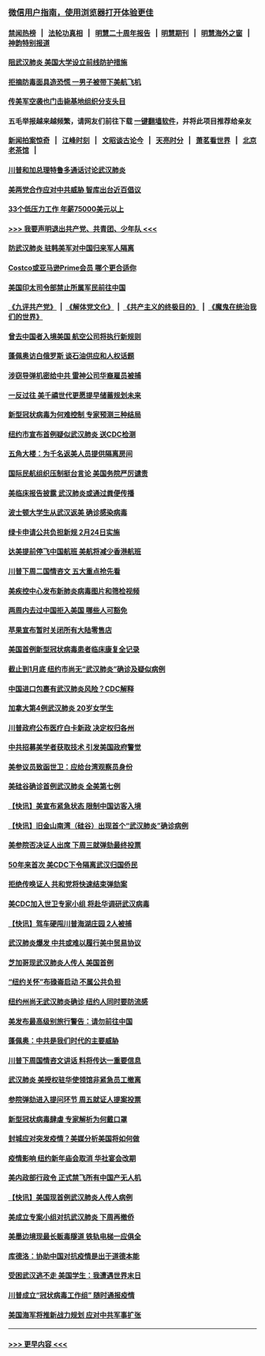 ### [微信用户指南，使用浏览器打开体验更佳](https://github.com/gfw-breaker/banned-news1/blob/master/indexes/wechat-guide.md?t=0)
#### [禁闻热榜](热点新闻.md?t=0)  &nbsp;&nbsp;|&nbsp;&nbsp; [法轮功真相](https://github.com/gfw-breaker/truth/blob/master/README.md?t=0) &nbsp;&nbsp;|&nbsp;&nbsp; [明慧二十周年报告](https://github.com/gfw-breaker/mh-reports/blob/master/README.md?t=0) &nbsp;&nbsp;|&nbsp;&nbsp;[明慧期刊](https://github.com/gfw-breaker/mh-qikan) &nbsp;&nbsp;|&nbsp;&nbsp; [明慧海外之窗](https://github.com/gfw-breaker/mh-news/blob/master/README.md?t=0) &nbsp;&nbsp;|&nbsp;&nbsp; [神韵特别报道](https://github.com/gfw-breaker/mh-news/blob/master/shenyun.md?t=0)
#### [阻武汉肺炎 美国大学设立前线防护措施](../pages/nsc412/n11839479.md?t=02030544) 
#### [拒摘防毒面具造恐慌 一男子被带下美航飞机](../pages/nsc412/n11839455.md?t=02030544) 
#### [传美军空袭也门击毙基地组织分支头目](../pages/nsc412/n11839210.md?t=02030544) 
#### 五毛举报越来越频繁，请网友们前往下载 [一键翻墙软件](https://github.com/gfw-breaker/ssr-accounts)，并将此项目推荐给亲友
#### [新闻拍案惊奇](https://github.com/gfw-breaker/banned-news1/blob/master/pages/link4.md) &nbsp;&nbsp;|&nbsp;&nbsp; [江峰时刻](https://github.com/gfw-breaker/banned-news1/blob/master/pages/link4.md) &nbsp;&nbsp;|&nbsp;&nbsp; [文昭谈古论今](https://github.com/gfw-breaker/banned-news1/blob/master/pages/link4.md) &nbsp;&nbsp;|&nbsp;&nbsp; [天亮时分](https://github.com/gfw-breaker/banned-news1/blob/master/pages/link4.md) &nbsp;&nbsp;|&nbsp;&nbsp; [萧茗看世界](https://github.com/gfw-breaker/banned-news1/blob/master/pages/link4.md) &nbsp;&nbsp;|&nbsp;&nbsp; [北京老茶馆](https://github.com/gfw-breaker/banned-news1/blob/master/pages/link4.md) &nbsp;&nbsp;|&nbsp;&nbsp; 
#### [川普和加总理特鲁多通话讨论武汉肺炎](../pages/nsc412/n11839128.md?t=02030544) 
#### [美两党合作应对中共威胁 智库出台近百倡议](../pages/nsc412/n11838437.md?t=02030544) 
#### [33个低压力工作 年薪75000美元以上](../pages/nsc412/n11834441.md?t=02030544) 
#### [>>> 我要声明退出共产党、共青团、少年队 <<<](https://github.com/begood0513/goodnews/blob/master/quit/letter.md) 
#### [防武汉肺炎 驻韩美军对中国归来军人隔离](../pages/nsc412/n11838970.md?t=02030544) 
#### [Costco或亚马逊Prime会员 哪个更合适你](../pages/nsc412/n11834459.md?t=02030544) 
#### [美国印太司令部禁止所属军民前往中国](../pages/nsc412/n11838418.md?t=02030544) 
#### [《九评共产党》](https://github.com/begood0513/9ping.md/blob/master/README.md) &nbsp;|&nbsp; [《解体党文化》](../../../../jtdwh.md/blob/master/README.md)  &nbsp;|&nbsp; [《共产主义的终极目的》](../../../../gczydzjmd.md/blob/master/README.md) &nbsp;|&nbsp; [《魔鬼在统治我们的世界》](../../../../mgztzwmdsj.md/blob/master/README.md) 
#### [曾去中国者入境美国 航空公司将执行新规则](../pages/nsc412/n11838375.md?t=02030544) 
#### [蓬佩奥访白俄罗斯 谈石油供应和人权话题](../pages/nsc412/n11838242.md?t=02030544) 
#### [涉窃导弹机密给中共 雷神公司华裔雇员被捕](../pages/nsc412/n11838129.md?t=02030544) 
#### [一反过往 美千禧世代更愿提早储蓄规划未来](../pages/nsc412/n11837601.md?t=02030544) 
#### [新型冠状病毒为何难控制 专家预测三种结局](../pages/nsc412/n11838002.md?t=02030544) 
#### [纽约市宣布首例疑似武汉肺炎 送CDC检测](../pages/nsc412/n11837852.md?t=02030544) 
#### [五角大楼：为千名返美人员提供隔离房间](../pages/nsc412/n11837831.md?t=02030544) 
#### [国际民航组织压制挺台言论 美国务院严厉谴责](../pages/nsc412/n11837791.md?t=02030544) 
#### [美临床报告披露 武汉肺炎或通过粪便传播](../pages/nsc412/n11837626.md?t=02030544) 
#### [波士顿大学生从武汉返美 确诊感染病毒](../pages/nsc412/n11837580.md?t=02030544) 
#### [绿卡申请公共负担新规 2月24日实施](../pages/nsc412/n11836634.md?t=02030544) 
#### [达美提前停飞中国航班 美航将减少香港航班](../pages/nsc412/n11837649.md?t=02030544) 
#### [川普下周二国情咨文 五大重点抢先看](../pages/nsc412/n11837512.md?t=02030544) 
#### [美疾控中心发布新肺炎病毒图片和筛检视频](../pages/nsc412/n11837491.md?t=02030544) 
#### [两周内去过中国拒入美国 哪些人可豁免](../pages/nsc412/n11837400.md?t=02030544) 
#### [苹果宣布暂时关闭所有大陆零售店](../pages/nsc412/n11837097.md?t=02030544) 
#### [美国首例新型冠状病毒患者临床康复全记录](../pages/nsc412/n11836513.md?t=02030544) 
#### [截止到1月底  纽约市尚无“武汉肺炎”确诊及疑似病例](../pages/nsc412/n11836657.md?t=02030544) 
#### [中国进口包裹有武汉肺炎风险？CDC解释](../pages/nsc412/n11836321.md?t=02030544) 
#### [加拿大第4例武汉肺炎 20岁女学生](../pages/nsc412/n11836537.md?t=02030544) 
#### [川普政府公布医疗白卡新政 决定权归各州](../pages/nsc412/n11836336.md?t=02030544) 
#### [中共招募美学者获取技术 引发美国政府警觉](../pages/nsc412/n11836277.md?t=02030544) 
#### [美参议员致函世卫：应给台湾观察员身份](../pages/nsc412/n11836183.md?t=02030544) 
#### [美硅谷确诊首例武汉肺炎 全美第七例](../pages/nsc412/n11836093.md?t=02030544) 
#### [【快讯】美宣布紧急状态 限制中国访客入境](../pages/nsc412/n11836030.md?t=02030544) 
#### [【快讯】旧金山南湾（硅谷）出现首个“武汉肺炎”确诊病例](../pages/nsc412/n11836084.md?t=02030544) 
#### [美参院否决证人出席 下周三就弹劾最终投票](../pages/nsc412/n11835900.md?t=02030544) 
#### [50年来首次 美CDC下令隔离武汉归国侨民](../pages/nsc412/n11835854.md?t=02030544) 
#### [拒绝传唤证人 共和党将快速结束弹劾案](../pages/nsc412/n11835573.md?t=02030544) 
#### [美CDC加入世卫专家小组 将赴华调研武汉病毒](../pages/nsc412/n11835584.md?t=02030544) 
#### [【快讯】驾车硬闯川普海湖庄园 2人被捕](../pages/nsc412/n11835785.md?t=02030544) 
#### [武汉肺炎爆发 中共或难以履行美中贸易协议](../pages/nsc412/n11834752.md?t=02030544) 
#### [芝加哥现武汉肺炎人传人 美国首例](../pages/nsc412/n11834730.md?t=02030544) 
#### [“纽约关怀”布碌崙启动  不属公共负担](../pages/nsc412/n11834269.md?t=02030544) 
#### [纽约州尚无武汉肺炎确诊  纽约人同时要防流感](../pages/nsc412/n11834247.md?t=02030544) 
#### [美发布最高级别旅行警告：请勿前往中国](../pages/nsc412/n11834038.md?t=02030544) 
#### [蓬佩奥：中共是我们时代的主要威胁](../pages/nsc412/n11833434.md?t=02030544) 
#### [川普下周国情咨文讲话 料将传达一重要信息](../pages/nsc412/n11833714.md?t=02030544) 
#### [武汉肺炎 美授权驻华使领馆非紧急员工撤离](../pages/nsc412/n11833604.md?t=02030544) 
#### [参院弹劾进入提问环节 周五就证人提案投票](../pages/nsc412/n11833522.md?t=02030544) 
#### [新型冠状病毒肆虐 专家解析为何戴口罩](../pages/nsc412/n11833332.md?t=02030544) 
#### [封城应对突发疫情？美媒分析美国将如何做](../pages/nsc412/n11831560.md?t=02030544) 
#### [疫情影响 纽约新年庙会取消 华社宴会改期](../pages/nsc412/n11831457.md?t=02030544) 
#### [美内政部行政令 正式禁飞所有中国产无人机](../pages/nsc412/n11833169.md?t=02030544) 
#### [【快讯】美国现首例武汉肺炎人传人病例](../pages/nsc412/n11833284.md?t=02030544) 
#### [美成立专案小组对抗武汉肺炎 下周再撤侨](../pages/nsc412/n11832839.md?t=02030544) 
#### [美墨边境现最长贩毒隧道 铁轨电梯一应俱全](../pages/nsc412/n11832928.md?t=02030544) 
#### [库德洛：协助中国对抗疫情是出于道德本能](../pages/nsc412/n11832927.md?t=02030544) 
#### [受困武汉逃不走 美国学生：我遭遇世界末日](../pages/nsc412/n11832280.md?t=02030544) 
#### [川普成立“冠状病毒工作组” 随时通报疫情](../pages/nsc412/n11832325.md?t=02030544) 
#### [美国海军将推新战力规划 应对中共军事扩张](../pages/nsc412/n11831861.md?t=02030544) 

----
#### [ >>> 更早内容 <<< ](../indexes/nsc412-earlier.md)
